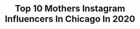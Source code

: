 ---
title: Top 10 Mothers Instagram Influencers In Chicago In 2020
description: >-
  Find top mothers Instagram influencers in Chicago in 2020. Most popular hashtags: #mother #thankyou #chicago #thursday.
platform: Instagram
profiles:
  - username: "romoakaswag"
    fullname: >-
      ALEX ROMO
    location: "United States"
    followers: 17531
    engagement: 1159
    commentsToLikes: 0.037089
    id: ck5cjqvxwvavp0i11d310ag74
    verified: false
    hashtags: "#coralgardens, #mothersday2020, #momsofig, #mothersdaygifts"
  - username: "daneekstar"
    fullname: >-
      Da-Neek
    location: "United States"
    followers: 17944
    engagement: 329
    commentsToLikes: 0.101396
    id: ck0w1etcpizib0i19nm5nvf2u
    verified: false
    hashtags: "#godmode, #quarantinebars, #motivation, #biggiesmalls"
  - username: "hailey.lainee"
    fullname: >-
      Hails
    location: "United States"
    followers: 88450
    engagement: 810
    commentsToLikes: 0.016744
    id: ck8wdi31hdvd40j787t4d284z
    verified: false
    hashtags: ""
  - username: "philipsayce"
    fullname: >-
      Philip Sayce
    location: "United States"
    followers: 43187
    engagement: 493
    commentsToLikes: 0.024162
    id: ck8swlh34eho70j78869y584a
    verified: true
    hashtags: "#influence, #chicagomusicexchange, #pickups, #withinyouwithoutyou"
  - username: "miss_tammisavoy"
    fullname: >-
      Tammi Savoy
    location: "United States"
    followers: 21812
    engagement: 332
    commentsToLikes: 0.049794
    id: ck15u9hkjm2xe0i19o1irzd02
    verified: false
    hashtags: "#blessthevintage, #andrewssisters, #classof2003, #vlv2018"
  - username: "julian.i.white"
    fullname: >-
      Julian White
    location: "United States"
    followers: 4476
    engagement: 922
    commentsToLikes: 0.119042
    id: ckaoxokjne4rv0i78ficcb8fx
    verified: false
    hashtags: "#guitarplayer, #guitar, #nycmusicians, #macbook"
  - username: "kevendahulkwashington"
    fullname: >-
      Keven "Da Hulk" Washington
    location: "United States"
    followers: 284851
    engagement: 207
    commentsToLikes: 0.013144
    id: ck0vwhy4otvkp0i19i8dzs3k0
    verified: false
    hashtags: "#shehulk, #ironwars, #love, #monsta"
  - username: "jessica.c156"
    fullname: >-
      Jessica Castañeda
    location: "United States"
    followers: 148151
    engagement: 187
    commentsToLikes: 0.052288
    id: ck6tqmudrsbeo0j71n1budqz1
    verified: false
    hashtags: "#mothersontime, #sponsored, #premierprotein, #mom"
  - username: "runcoachkrun"
    fullname: >-
      Andrea Casella Kooiman
    location: "United States"
    followers: 5967
    engagement: 586
    commentsToLikes: 0.051250
    id: ck6u2b7njqsu50j71ch4ket94
    verified: false
    hashtags: "#gethigh, #weregonnadoit, #climbstairs, #nature"
  - username: "msjoelyfisher"
    fullname: >-
      Joely Fisher
    location: "United States"
    followers: 18572
    engagement: 338
    commentsToLikes: 0.076911
    id: ck5bvtintkdfg0i11gbr2jbna
    verified: true
    hashtags: "#lifesabeach, #moonrock, #agirlcandream, #funny"
---